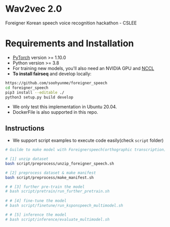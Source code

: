 # Wav2vec 2.0
Foreigner Korean speech voice recognition hackathon - CSLEE

# Requirements and Installation

* [PyTorch](http://pytorch.org/) version >= 1.10.0
* Python version >= 3.8
* For training new models, you'll also need an NVIDIA GPU and [NCCL](https://github.com/NVIDIA/nccl)
* **To install fairseq** and develop locally:
``` bash
https://github.com/soohyunme/foreigner_speech
cd foreigner_speech
pip3 install --editable ./
python3 setup.py build develop
```
- We only test this implementation in Ubuntu 20.04.
- DockerFile is also supported in this repo.

## Instructions
 - We support script examples to execute code easily(check `script` folder)

```bash
# Guilde to make model with Foreignerspeech(orthographic transcription) 

# [1] unzip dataset
bash script/preprocess/unzip_foreigner_speech.sh

# [2] preprocess dataset & make manifest
bash script/preprocess/make_manifest.sh

# # [3] further pre-train the model
# bash script/pretrain/run_further_pretrain.sh
 
# # [4] fine-tune the model
# bash script/finetune/run_ksponspeech_multimodel.sh

# # [5] inference the model
# bash script/inference/evaluate_multimodel.sh
```

